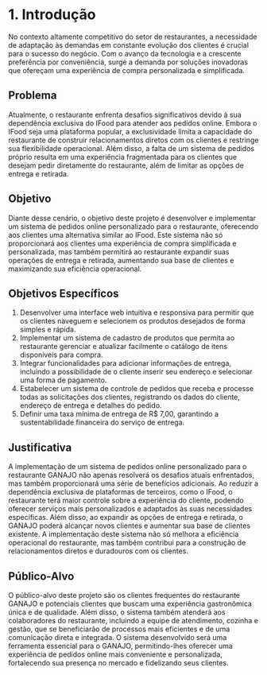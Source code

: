# 1. Introdução
 
No contexto altamente competitivo do setor de restaurantes, a necessidade de adaptação às demandas em constante evolução dos clientes é crucial para o sucesso do negócio. Com o avanço da tecnologia e a crescente preferência por conveniência, surge a demanda por soluções inovadoras que ofereçam uma experiência de compra personalizada e simplificada.
 
## Problema
 
Atualmente, o restaurante enfrenta desafios significativos devido à sua dependência exclusiva do IFood para atender aos pedidos online. Embora o IFood seja uma plataforma popular, a exclusividade limita a capacidade do restaurante de construir relacionamentos diretos com os clientes e restringe sua flexibilidade operacional. Além disso, a falta de um sistema de pedidos próprio resulta em uma experiência fragmentada para os clientes que desejam pedir diretamente do restaurante, além de limitar as opções de entrega e retirada.
 
## Objetivo
 
Diante desse cenário, o objetivo deste projeto é desenvolver e implementar um sistema de pedidos online personalizado para o restaurante, oferecendo aos clientes uma alternativa similar ao IFood. Este sistema não só proporcionará aos clientes uma experiência de compra simplificada e personalizada, mas também permitirá ao restaurante expandir suas operações de entrega e retirada, aumentando sua base de clientes e maximizando sua eficiência operacional.
 
## Objetivos Específicos

1. Desenvolver uma interface web intuitiva e responsiva para permitir que os clientes naveguem e selecionem os produtos desejados de forma simples e rápida.
2. Implementar um sistema de cadastro de produtos que permita ao restaurante gerenciar e atualizar facilmente o catálogo de itens disponíveis para compra.
3.  Integrar funcionalidades para adicionar informações de entrega, incluindo a possibilidade de o cliente inserir seu endereço e selecionar uma forma de pagamento.
4. Estabelecer um sistema de controle de pedidos que receba e processe todas as solicitações dos clientes, registrando os dados do cliente, endereço de entrega e detalhes do pedido.
5. Definir uma taxa mínima de entrega de R$ 7,00, garantindo a sustentabilidade financeira do serviço de entrega.


## Justificativa


A implementação de um sistema de pedidos online personalizado para o restaurante GANAJO não apenas resolverá os desafios atuais enfrentados, mas também proporcionará uma série de benefícios adicionais. Ao reduzir a dependência exclusiva de plataformas de terceiros, como o IFood, o restaurante terá maior controle sobre a experiência do cliente, podendo oferecer serviços mais personalizados e adaptados às suas necessidades específicas. Além disso, ao expandir as opções de entrega e retirada, o GANAJO poderá alcançar novos clientes e aumentar sua base de clientes existente. A implementação deste sistema não só melhora a eficiência operacional do restaurante, mas também contribui para a construção de relacionamentos diretos e duradouros com os clientes.


## Público-Alvo


O público-alvo deste projeto são os clientes frequentes do restaurante GANAJO e potenciais clientes que buscam uma experiência gastronômica única e de qualidade. Além disso, o sistema também atenderá aos colaboradores do restaurante, incluindo a equipe de atendimento, cozinha e gestão, que se beneficiarão de processos mais eficientes e de uma comunicação direta e integrada. O sistema desenvolvido será uma ferramenta essencial para o GANAJO, permitindo-lhes oferecer uma experiência de pedidos online mais conveniente e personalizada, fortalecendo sua presença no mercado e fidelizando seus clientes.


<!--
# Introdução

Texto descritivo com a visão geral do projeto abordado. Inclui o contexto, o problema, os objetivos, a justificativa e o público-alvo do projeto.

## Problema
Nesse momento você deve apresentar o problema que a sua aplicação deve  resolver. No entanto, não é a hora de comentar sobre a aplicação.

Descreva também o contexto em que essa aplicação será usada, se  houver: empresa, tecnologias, etc. Novamente, descreva apenas o que de  fato existir, pois ainda não é a hora de apresentar requisitos  detalhados ou projetos.

Nesse momento, o grupo pode optar por fazer uso  de ferramentas como Design Thinking, que permite um olhar de ponta a ponta para o problema.

> **Links Úteis**:
> - [Objetivos, Problema de pesquisa e Justificativa](https://medium.com/@versioparole/objetivos-problema-de-pesquisa-e-justificativa-c98c8233b9c3)
> - [Matriz Certezas, Suposições e Dúvidas](https://medium.com/educa%C3%A7%C3%A3o-fora-da-caixa/matriz-certezas-suposi%C3%A7%C3%B5es-e-d%C3%BAvidas-fa2263633655)
> - [Brainstorming](https://www.euax.com.br/2018/09/brainstorming/)

## Objetivos

Aqui você deve descrever os objetivos do trabalho indicando que o objetivo geral é desenvolver um software para solucionar o problema apresentado acima. 

Apresente também alguns (pelo menos 2) objetivos específicos dependendo de onde você vai querer concentrar a sua prática investigativa, ou como você vai aprofundar no seu trabalho.
 
> **Links Úteis**:
> - [Objetivo geral e objetivo específico: como fazer e quais verbos utilizar](https://blog.mettzer.com/diferenca-entre-objetivo-geral-e-objetivo-especifico/)

## Justificativa

Descreva a importância ou a motivação para trabalhar com esta aplicação que você escolheu. Indique as razões pelas quais você escolheu seus objetivos específicos ou as razões para aprofundar em certos aspectos do software.

O grupo de trabalho pode fazer uso de questionários, entrevistas e dados estatísticos, que podem ser apresentados, com o objetivo de esclarecer detalhes do problema que será abordado pelo grupo.

> **Links Úteis**:
> - [Como montar a justificativa](https://guiadamonografia.com.br/como-montar-justificativa-do-tcc/)

## Relação com a Extensão Universitária

Relacionar a situação-problema da organização com o impacto social esperado com a implantação do sistema sociotécnico.

## Descrição do Parceiro

Apresente uma descrição resumida sobre a organização onde o projeto será desenvolvido para que possa ser compreendido o cenário sistema sociotécnico.
-->
